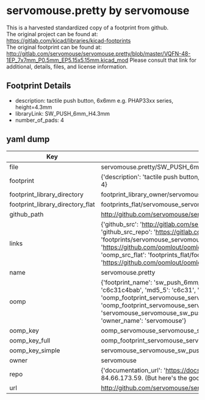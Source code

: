 # servomouse.pretty by servomouse  
This is a harvested standardized copy of a footprint from github.  
The original project can be found at:  
https://gitlab.com/kicad/libraries/kicad-footprints  
The original footprint can be found at:
http://gitlab.com/servomouse/servomouse.pretty/blob/master/VQFN-48-1EP_7x7mm_P0.5mm_EP5.15x5.15mm.kicad_mod
Please consult that link for additional, details, files, and license information.  
## Footprint Details
* description: tactile push button, 6x6mm e.g. PHAP33xx series, height=4.3mm  
* libraryLink: SW_PUSH_6mm_H4.3mm  
* number_of_pads: 4  
## yaml dump  
| Key | Value |  
| --- | --- |  
| file | servomouse.pretty/SW_PUSH_6mm_H4.3mm.kicad_mod |  
| footprint | {'description': 'tactile push button, 6x6mm e.g. PHAP33xx series, height=4.3mm', 'libraryLink': 'SW_PUSH_6mm_H4.3mm', 'number_of_pads': 4} |  
| footprint_library_directory | footprint_library_owner/servomouse_servomouse.pretty |  
| footprint_library_directory_flat | footprints_flat/servomouse_servomouse_sw_push_6mm_h4_3mm/working |  
| github_path | http://github.com/servomouse/servomouse.pretty/blob/master/SW_PUSH_6mm_H4.3mm.kicad_mod |  
| links | {'github_src': 'http://gitlab.com/servomouse/servomouse.pretty/blob/master/VQFN-48-1EP_7x7mm_P0.5mm_EP5.15x5.15mm.kicad_mod', 'github_src_repo': 'https://gitlab.com/kicad/libraries/kicad-footprints', 'oomp_bot': 'footprints/servomouse_servomouse_sw_push_6mm_h4_3mm/working', 'oomp_bot_github': 'https://github.com/oomlout/oomlout_oomp_footprint_bot/tree/main/footprints/servomouse_servomouse_sw_push_6mm_h4_3mm/working', 'oomp_src_flat': 'footprints_flat/footprints_flat/servomouse_servomouse_sw_push_6mm_h4_3mm/working', 'oomp_src_flat_github': 'https://github.com/oomlout/oomlout_oomp_footprint_src/tree/main/footprints_flat/servomouse_servomouse_sw_push_6mm_h4_3mm/working'} |  
| name | servomouse.pretty |  
| oomp | {'footprint_name': 'sw_push_6mm_h4_3mm', 'library_name': 'servomouse', 'md5': 'c6c31c4bab38e3019804f1758a72a9f5', 'md5_10': 'c6c31c4bab', 'md5_5': 'c6c31', 'md5_6': 'c6c31c', 'oomp_key': 'oomp_servomouse_servomouse_sw_push_6mm_h4_3mm', 'oomp_key_extra': 'oomp_footprint_servomouse_servomouse_sw_push_6mm_h4_3mm', 'oomp_key_full': 'oomp_footprint_servomouse_servomouse_sw_push_6mm_h4_3mm_c6c31c', 'oomp_key_simple': 'servomouse_servomouse_sw_push_6mm_h4_3mm', 'original_filename': 'servomouse.pretty/SW_PUSH_6mm_H4.3mm.kicad_mod', 'owner_name': 'servomouse'} |  
| oomp_key | oomp_servomouse_servomouse_sw_push_6mm_h4_3mm |  
| oomp_key_full | oomp_footprint_servomouse_servomouse_sw_push_6mm_h4_3mm |  
| oomp_key_simple | servomouse_servomouse_sw_push_6mm_h4_3mm |  
| owner | servomouse |  
| repo | {'documentation_url': 'https://docs.github.com/rest/overview/resources-in-the-rest-api#rate-limiting', 'message': "API rate limit exceeded for 84.66.173.59. (But here's the good news: Authenticated requests get a higher rate limit. Check out the documentation for more details.)"} |  
| url | http://github.com/servomouse/servomouse.pretty |  

